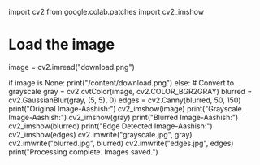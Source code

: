 import cv2
from google.colab.patches import cv2_imshow

# Load the image
image = cv2.imread("download.png")

if image is None:
    print("/content/download.png")
else:
    # Convert to grayscale
    gray = cv2.cvtColor(image, cv2.COLOR_BGR2GRAY)
    blurred = cv2.GaussianBlur(gray, (5, 5), 0)
    edges = cv2.Canny(blurred, 50, 150)
    print("Original Image-Aashish:")
    cv2_imshow(image)
    print("Grayscale Image-Aashish:")
    cv2_imshow(gray)
    print("Blurred Image-Aashish:")
    cv2_imshow(blurred)
    print("Edge Detected Image-Aashish:")
    cv2_imshow(edges)
    cv2.imwrite("grayscale.jpg", gray)
    cv2.imwrite("blurred.jpg", blurred)
    cv2.imwrite("edges.jpg", edges)
    print("Processing complete. Images saved.")
